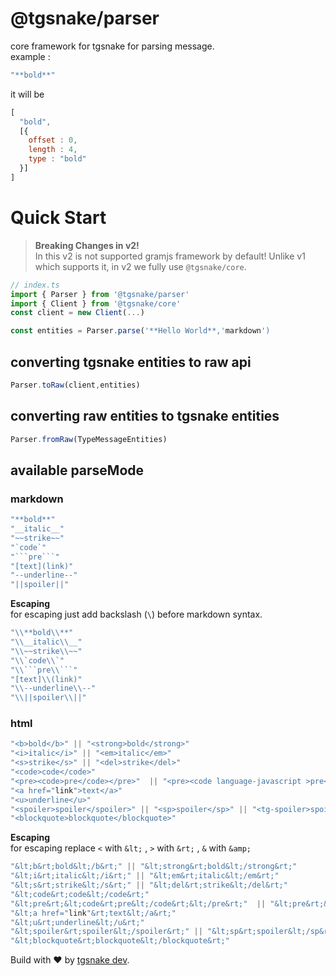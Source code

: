 # @tgsnake/parser
core framework for tgsnake for parsing message.   
example : 
```js 
"**bold**"
```
it will be  
```js 
[
  "bold",
  [{
    offset : 0,
    length : 4,
    type : "bold"
  }]
]
```
# Quick Start 
> **Breaking Changes in v2!**  
In this v2 is not supported gramjs framework by default! Unlike v1 which supports it, in v2 we fully use `@tgsnake/core`.

```ts
// index.ts
import { Parser } from '@tgsnake/parser'
import { Client } from '@tgsnake/core'
const client = new Client(...)

const entities = Parser.parse('**Hello World**,'markdown')
```
## converting tgsnake entities to raw api
```ts 
Parser.toRaw(client,entities)
```
## converting raw entities to tgsnake entities
```ts 
Parser.fromRaw(TypeMessageEntities)
```
## available parseMode 
### markdown 
```ts 
"**bold**"
"__italic__"
"~~strike~~"
"`code`" 
"```pre```" 
"[text](link)"
"--underline--" 
"||spoiler||"
```
**Escaping**  
for escaping just add backslash (`\`) before markdown syntax.
```ts
"\\**bold\\**"
"\\__italic\\__"
"\\~~strike\\~~"
"\\`code\\`" 
"\\```pre\\```" 
"[text]\\(link)"
"\\--underline\\--" 
"\\||spoiler\\||"
```
### html 
```ts 
"<b>bold</b>" || "<strong>bold</strong>"
"<i>italic</i>" || "<em>italic</em>"
"<s>strike</s>" || "<del>strike</del>"
"<code>code</code>" 
"<pre><code>pre</code></pre>"  || "<pre><code language-javascript >pre</code></pre>"
"<a href="link">text</a>"
"<u>underline</u>" 
"<spoiler>spoiler</spoiler>" || "<sp>spoiler</sp>" || "<tg-spoiler>spoiler</tg-spoiler>" || '<span class="tg-spoiler">spoiler</span>'
"<blockquote>blockquote</blockquote>"
```
**Escaping**  
for escaping replace `<` with `&lt;` , `>` with `&rt;` , `&` with `&amp;`
```ts 
"&lt;b&rt;bold&lt;/b&rt;" || "&lt;strong&rt;bold&lt;/strong&rt;"
"&lt;i&rt;italic&lt;/i&rt;" || "&lt;em&rt;italic&lt;/em&rt;"
"&lt;s&rt;strike&lt;/s&rt;" || "&lt;del&rt;strike&lt;/del&rt;"
"&lt;code&rt;code&lt;/code&rt;" 
"&lt;pre&rt;&lt;code&rt;pre&lt;/code&rt;&lt;/pre&rt;"  || "&lt;pre&rt;&lt;code language-javascript &rt;pre&lt;/code&rt;&lt;/pre&rt;"
"&lt;a href="link"&rt;text&lt;/a&rt;"
"&lt;u&rt;underline&lt;/u&rt;" 
"&lt;spoiler&rt;spoiler&lt;/spoiler&rt;" || "&lt;sp&rt;spoiler&lt;/sp&rt;" || "&lt;tg-spoiler&rt;spoiler&lt;/tg-spoiler&rt;" || '&lt;span class="tg-spoiler"&rt;spoiler&lt;/span&rt;'
"&lt;blockquote&rt;blockquote&lt;/blockquote&rt;"
```
  
Build with ♥️ by [tgsnake dev](https://t.me/tgsnakechat).